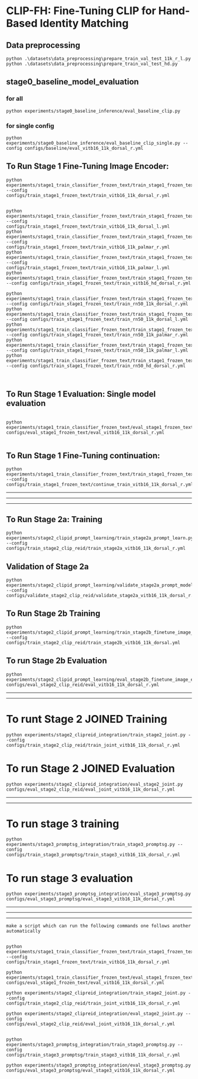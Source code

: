 # CLIP-FH: Fine-Tuning CLIP for Hand-Based Identity Matching


## Data preprocessing
```
python .\datasets\data_preprocessing\prepare_train_val_test_11k_r_l.py
python .\datasets\data_preprocessing\prepare_train_val_test_hd.py     
```

## stage0_baseline_model_evaluation

### for all
```angular2html
python experiments/stage0_baseline_inference/eval_baseline_clip.py

```

### for single config

````angular2html
python experiments/stage0_baseline_inference/eval_baseline_clip_single.py --config configs/baseline/eval_vitb16_11k_dorsal_r.yml

````

## To Run Stage 1 Fine-Tuning Image Encoder:
```angular2html
python experiments/stage1_train_classifier_frozen_text/train_stage1_frozen_text.py --config configs/train_stage1_frozen_text/train_vitb16_11k_dorsal_r.yml


python experiments/stage1_train_classifier_frozen_text/train_stage1_frozen_text.py --config configs/train_stage1_frozen_text/train_vitb16_11k_dorsal_l.yml
python experiments/stage1_train_classifier_frozen_text/train_stage1_frozen_text.py --config configs/train_stage1_frozen_text/train_vitb16_11k_palmar_r.yml
python experiments/stage1_train_classifier_frozen_text/train_stage1_frozen_text.py --config configs/train_stage1_frozen_text/train_vitb16_11k_palmar_l.yml
python experiments/stage1_train_classifier_frozen_text/train_stage1_frozen_text.py --config configs/train_stage1_frozen_text/train_vitb16_hd_dorsal_r.yml

python experiments/stage1_train_classifier_frozen_text/train_stage1_frozen_text.py --config configs/train_stage1_frozen_text/train_rn50_11k_dorsal_r.yml
python experiments/stage1_train_classifier_frozen_text/train_stage1_frozen_text.py --config configs/train_stage1_frozen_text/train_rn50_11k_dorsal_l.yml
python experiments/stage1_train_classifier_frozen_text/train_stage1_frozen_text.py --config configs/train_stage1_frozen_text/train_rn50_11k_palmar_r.yml
python experiments/stage1_train_classifier_frozen_text/train_stage1_frozen_text.py --config configs/train_stage1_frozen_text/train_rn50_11k_palmar_l.yml
python experiments/stage1_train_classifier_frozen_text/train_stage1_frozen_text.py --config configs/train_stage1_frozen_text/train_rn50_hd_dorsal_r.yml



```

## To Run Stage 1 Evaluation: Single model evaluation
```angular2html

python experiments/stage1_train_classifier_frozen_text/eval_stage1_frozen_text.py configs/eval_stage1_frozen_text/eval_vitb16_11k_dorsal_r.yml


```

## To Run Stage 1 Fine-Tuning continuation:
```angular2html
python experiments/stage1_train_classifier_frozen_text/train_stage1_frozen_text_continue.py --config configs/train_stage1_frozen_text/continue_train_vitb16_11k_dorsal_r.yml

```

***
***
***

## To Run Stage 2a: Training

``` 
python experiments/stage2_clipid_prompt_learning/train_stage2a_prompt_learn.py --config configs/train_stage2_clip_reid/train_stage2a_vitb16_11k_dorsal_r.yml

```
## Validation of Stage 2a

```angular2html
python experiments/stage2_clipid_prompt_learning/validate_stage2a_prompt_model.py --config configs/validate_stage2_clip_reid/validate_stage2a_vitb16_11k_dorsal_r.yml

```

## To Run Stage 2b Training

``` 
python experiments/stage2_clipid_prompt_learning/train_stage2b_finetune_image_encoder.py --config configs/train_stage2_clip_reid/train_stage2b_vitb16_11k_dorsal.yml

```

## To run Stage 2b Evaluation

```angular2html
python experiments/stage2_clipid_prompt_learning/eval_stage2b_finetune_image_encoder.py configs/eval_stage2_clip_reid/eval_vitb16_11k_dorsal_r.yml

```

***
***

# To runt Stage 2 JOINED Training
```
python experiments/stage2_clipreid_integration/train_stage2_joint.py --config configs/train_stage2_clip_reid/train_joint_vitb16_11k_dorsal_r.yml
```

# To run Stage 2 JOINED Evaluation

```
python experiments/stage2_clipreid_integration/eval_stage2_joint.py configs/eval_stage2_clip_reid/eval_joint_vitb16_11k_dorsal_r.yml
```

***
***

# To run stage 3 training

```
python experiments/stage3_promptsg_integration/train_stage3_promptsg.py --config configs/train_stage3_promptsg/train_stage3_vitb16_11k_dorsal_r.yml
```

# To run stage 3 evaluation

```
python experiments/stage3_promptsg_integration/eval_stage3_promptsg.py configs/eval_stage3_promptsg/eval_stage3_vitb16_11k_dorsal_r.yml
```

***
***
***


```angular2html
make a script which can run the following commands one follows another automatically 


python experiments/stage1_train_classifier_frozen_text/train_stage1_frozen_text.py --config configs/train_stage1_frozen_text/train_vitb16_11k_dorsal_r.yml   

python experiments/stage1_train_classifier_frozen_text/eval_stage1_frozen_text_single.py configs/eval_stage1_frozen_text/eval_vitb16_11k_dorsal_r.yml

python experiments/stage2_clipreid_integration/train_stage2_joint.py --config configs/train_stage2_clip_reid/train_joint_vitb16_11k_dorsal_r.yml

python experiments/stage2_clipreid_integration/eval_stage2_joint.py --config configs/eval_stage2_clip_reid/eval_joint_vitb16_11k_dorsal_r.yml


python experiments/stage3_promptsg_integration/train_stage3_promptsg.py --config configs/train_stage3_promptsg/train_stage3_vitb16_11k_dorsal_r.yml
    
python experiments/stage3_promptsg_integration/eval_stage3_promptsg.py configs/eval_stage3_promptsg/eval_stage3_vitb16_11k_dorsal_r.yml

```